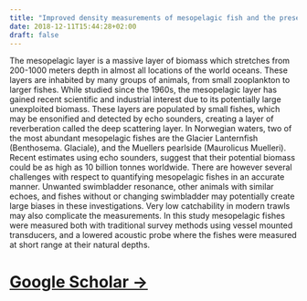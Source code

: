 ```yaml
---
title: "Improved density measurements of mesopelagic fish and the presence of physonect siphonophores in sound scattering layers, measured with multifrequency acoustics and a stereo camera mounted on a lowered probe"
date: 2018-12-11T15:44:28+02:00
draft: false
---
```

The mesopelagic layer is a massive layer of biomass which stretches from 200-1000 meters depth in almost all locations of the world oceans. These layers are inhabited by many groups of animals, from small zooplankton to larger fishes. While studied since the 1960s, the mesopelagic layer has gained recent scientific and industrial interest due to its potentially large unexploited biomass. These layers are populated by small fishes, which may be ensonified and detected by echo sounders, creating a layer of reverberation called the deep scattering layer. In Norwegian waters, two of the most abundant mesopelagic fishes are the Glacier Lanternfish (Benthosema. Glaciale), and the Muellers pearlside (Maurolicus Muelleri). Recent estimates using echo sounders, suggest that their potential biomass could be as high as 10 billion tonnes worldwide. There are however several challenges with respect to quantifying mesopelagic fishes in an accurate manner. Unwanted swimbladder resonance, other animals with similar echoes, and fishes without or changing swimbladder may potentially create large biases in these investigations. Very low catchability in modern trawls may also complicate the measurements. In this study mesopelagic fishes were measured both with traditional survey methods using vessel mounted transducers, and a lowered acoustic probe where the fishes were measured at short range at their natural depths.


# [Google Scholar ->](https://scholar.google.com/citations?view_op=view_citation&hl=no&user=obvEr6AAAAAJ&citation_for_view=obvEr6AAAAAJ:u5HHmVD_uO8C)